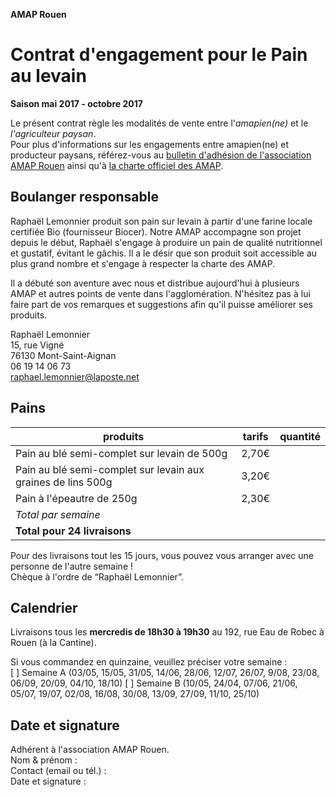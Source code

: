 **AMAP Rouen**

# Contrat d'engagement pour le Pain au levain
**Saison mai 2017 - octobre 2017**

Le présent contrat règle les modalités de vente entre l'*amapien(ne)* et le *l'agriculteur paysan*.  
Pour plus d'informations sur les engagements entre amapien(ne) et producteur paysans, référez-vous au [bulletin d'adhésion de l'association AMAP Rouen](bulletin-adhesion-amap-rouen) ainsi qu'à [la charte officiel des AMAP](http://miramap.org/IMG/pdf/charte_des_amap_mars_2014-2.pdf).

## Boulanger responsable
Raphaël Lemonnier produit son pain sur levain à partir d'une farine locale certifiée Bio (fournisseur Biocer). Notre AMAP accompagne son projet depuis le début, Raphaël s'engage à produire un pain de qualité nutritionnel et gustatif, évitant le gâchis. Il a le désir que son produit soit accessible au plus grand nombre et s'engage à respecter la charte des AMAP.  

Il a débuté son aventure avec nous et distribue aujourd'hui à plusieurs AMAP et autres points de vente dans l'agglomération. N'hésitez pas à lui faire part de vos remarques et suggestions afin qu'il puisse améliorer ses produits.

Raphaël Lemonnier  
15, rue Vigné  
76130 Mont-Saint-Aignan  
06 19 14 06 73  
raphael.lemonnier@laposte.net

## Pains

| produits                                                     | tarifs | quantité  | 
|--------------------------------------------------------------|--------|-----------|
| Pain au blé semi-complet sur levain de 500g                  | 2,70€  |           |
| Pain au blé semi-complet sur levain aux graines de lins 500g | 3,20€  |           |
| Pain à l'épeautre de 250g                                    | 2,30€  |           |
| *Total par semaine*                                          |        |           |
| **Total pour 24 livraisons**                                 |        |           |

Pour des livraisons tout les 15 jours, vous pouvez vous arranger avec une personne de l'autre semaine !  
Chèque à l'ordre de “Raphaël Lemonnier”.

## Calendrier
Livraisons tous les **mercredis de 18h30 à 19h30** au 192, rue Eau de Robec à Rouen (à la Cantine).

Si vous commandez en quinzaine, veuillez préciser votre semaine :   
[ ] Semaine A (03/05, 15/05, 31/05, 14/06, 28/06, 12/07, 26/07, 9/08, 23/08, 06/09, 20/09, 04/10, 18/10)
[ ] Semaine B  (10/05, 24/04, 07/06, 21/06, 05/07, 19/07, 02/08, 16/08, 30/08, 13/09, 27/09, 11/10, 25/10)  

## Date et signature
Adhérent à l'association AMAP Rouen.  
Nom & prénom :  
Contact (email ou tél.) :   
Date et signature : 

